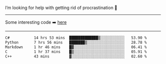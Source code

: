 I’m looking for help with getting rid of procrastination 🤔

-----

Some interesting code :arrow_right: [here](https://github.com/zhen8838/playground)

-----

<!--START_SECTION:waka-->

```txt
C#           14 hrs 53 mins  █████████████▒░░░░░░░░░░░   53.90 %
Python       7 hrs 56 mins   ███████▒░░░░░░░░░░░░░░░░░   28.78 %
Markdown     1 hr 46 mins    █▓░░░░░░░░░░░░░░░░░░░░░░░   06.41 %
C            1 hr 37 mins    █▒░░░░░░░░░░░░░░░░░░░░░░░   05.91 %
C++          43 mins         ▓░░░░░░░░░░░░░░░░░░░░░░░░   02.60 %
```

<!--END_SECTION:waka-->

<!--
**zhen8838/zhen8838** is a ✨ _special_ ✨ repository because its `README.md` (this file) appears on your GitHub profile.

Here are some ideas to get you started:

- 🔭 I’m currently working on ...
- 🌱 I’m currently learning ...
- 👯 I’m looking to collaborate on ...
 ...
- 💬 Ask me about ...
- 📫 How to reach me: ...
- 😄 Pronouns: ...
- ⚡ Fun fact: ...
-->
